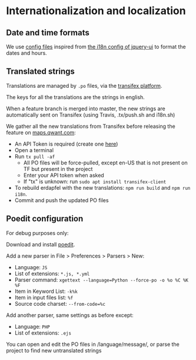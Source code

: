 # Internationalization and localization

## Date and time formats

We use [config files](https://github.com/QwantResearch/erdapfel/tree/master/language/date) inspired from [the i18n config of jquery-ui](https://github.com/jquery/jquery-ui/tree/master/ui/i18n) to format the dates and hours.

## Translated strings

Translations are managed by `.po` files, via the [transifex platform](https://www.transifex.com/qwant-1/qwant-maps/).

The keys for all the translations are the strings in english.

When a feature branch is merged into master, the new strings are automatically sent on Transifex (using Travis, .tx/push.sh and i18n.sh)

We gather all the new translations from Transifex before releasing the feature on [maps.qwant.com](maps.qwant.com):

* An API Token is required (create one [here](https://www.transifex.com/user/settings/api/))
* Open a terminal
* Run ```tx pull -af```
  * All PO files will be force-pulled, except en-US that is not present on TF but present in the project
  * Enter your API token when asked
  * If "tx" is unknown: run ```sudo apt install transifex-client ```
* To rebuild erdapfel with the new translations: ```npm run build``` and ```npm run i18n```.
* Commit and push the updated PO files


## Poedit configuration

For debug purposes only:

Download and install [poedit](https://poedit.net/download).

Add a new parser in File > Preferences > Parsers > New:

* Language: ```JS```
* List of extensions: ```*.js, *.yml```
* Parser command: ```xgettext --language=Python --force-po -o %o %C %K %F```
* Item in Keyword List: ```-k%k```
* Item in input files list: ```%f```
* Source code charset: ```--from-code=%c```
    
Add another parser, same settings as before except:

* Language: ```PHP```
* List of extensions: ```.ejs```

You can open and edit the PO files in /language/message/, or parse the project to find new untranslated strings